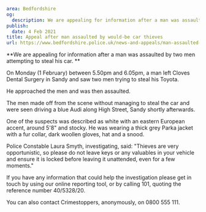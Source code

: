 ```yaml
area: Bedfordshire
og:
  description: We are appealing for information after a man was assaulted by two men attempting to steal his car.
publish:
  date: 4 Feb 2021
title: Appeal after man assaulted by would-be car thieves
url: https://www.bedfordshire.police.uk/news-and-appeals/man-assaulted-sandy-2021
```

**We are appealing for information after a man was assaulted by two men attempting to steal his car. **

On Monday (1 February) between 5.50pm and 6.05pm, a man left Cloves Dental Surgery in Sandy and saw two men trying to steal his Toyota.

He approached the men and was then assaulted.

The men made off from the scene without managing to steal the car and were seen driving a blue Audi along High Street, Sandy shortly afterwards.

One of the suspects was described as white with an eastern European accent, around 5'8" and stocky. He was wearing a thick grey Parka jacket with a fur collar, dark woollen gloves, hat and a snood.

Police Constable Laura Smyth, investigating, said: "Thieves are very opportunistic, so please do not leave keys or any valuables in your vehicle and ensure it is locked before leaving it unattended, even for a few moments."

If you have any information that could help the investigation please get in touch by using our online reporting tool, or by calling 101, quoting the reference number 40/5328/20.

You can also contact Crimestoppers, anonymously, on 0800 555 111.

